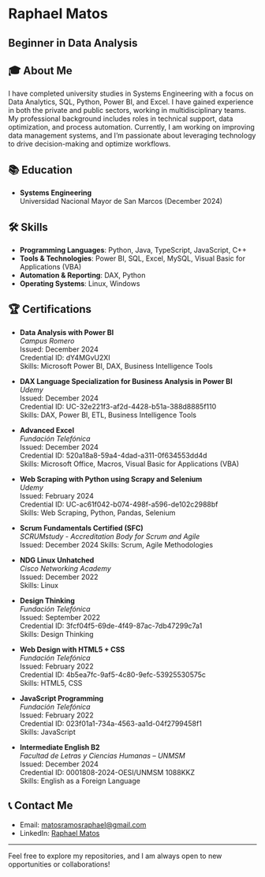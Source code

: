 # Raphael Matos
## Beginner in Data Analysis

## 🎓 About Me
I have completed university studies in Systems Engineering with a focus on Data Analytics, SQL, Python, Power BI, and Excel. I have gained experience in both the private and public sectors, working in multidisciplinary teams. My professional background includes roles in technical support, data optimization, and process automation. Currently, I am working on improving data management systems, and I’m passionate about leveraging technology to drive decision-making and optimize workflows.

## 📚 Education
- **Systems Engineering**  
  Universidad Nacional Mayor de San Marcos (December 2024)

## 🛠️ Skills
- **Programming Languages**: Python, Java, TypeScript, JavaScript, C++
- **Tools & Technologies**: Power BI, SQL, Excel, MySQL, Visual Basic for Applications (VBA)
- **Automation & Reporting**: DAX, Python 
- **Operating Systems**: Linux, Windows

## 🏆 Certifications

- **Data Analysis with Power BI**  
  *Campus Romero*  
  Issued: December 2024  
  Credential ID: dY4MGvU2XI  
  Skills: Microsoft Power BI, DAX, Business Intelligence Tools

- **DAX Language Specialization for Business Analysis in Power BI**  
  *Udemy*  
  Issued: December 2024  
  Credential ID: UC-32e221f3-af2d-4428-b51a-388d8885f110  
  Skills: DAX, Power BI, ETL, Business Intelligence Tools

- **Advanced Excel**  
  *Fundación Telefónica*  
  Issued: December 2024  
  Credential ID: 520a18a8-59a4-4dad-a311-0f634553dd4d  
  Skills: Microsoft Office, Macros, Visual Basic for Applications (VBA)

- **Web Scraping with Python using Scrapy and Selenium**  
  *Udemy*  
  Issued: February 2024  
  Credential ID: UC-ac61f042-b074-498f-a596-de102c2988bf  
  Skills: Web Scraping, Python, Pandas, Selenium

- **Scrum Fundamentals Certified (SFC)**  
  *SCRUMstudy - Accreditation Body for Scrum and Agile*  
  Issued: December 2024
  Skills: Scrum, Agile Methodologies

- **NDG Linux Unhatched**  
  *Cisco Networking Academy*  
  Issued: December 2022  
  Skills: Linux

- **Design Thinking**  
  *Fundación Telefónica*  
  Issued: September 2022  
  Credential ID: 3fcf04f5-69de-4f49-87ac-7db47299c7a1  
  Skills: Design Thinking

- **Web Design with HTML5 + CSS**  
  *Fundación Telefónica*  
  Issued: February 2022  
  Credential ID: 4b5ea7fc-9af5-4c80-9efc-53925530575c  
  Skills: HTML5, CSS

- **JavaScript Programming**  
  *Fundación Telefónica*  
  Issued: February 2022  
  Credential ID: 023f01a1-734a-4563-aa1d-04f2799458f1  
  Skills: JavaScript

- **Intermediate English B2**  
  *Facultad de Letras y Ciencias Humanas – UNMSM*  
  Issued: December 2024  
  Credential ID: 0001808-2024-OESI/UNMSM 1088KKZ  
  Skills: English as a Foreign Language




## 📞 Contact Me
- Email: [matosramosraphael@gmail.com](mailto:matosramosraphael@gmail.com)
- LinkedIn: [Raphael Matos](https://www.linkedin.com/in/raphael-matos-ramos/)

---

Feel free to explore my repositories, and I am always open to new opportunities or collaborations!
